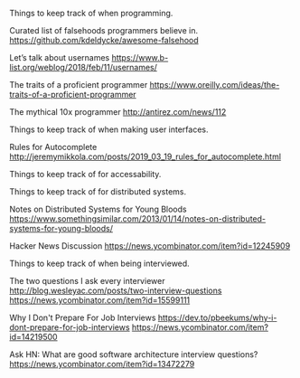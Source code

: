 Things to keep track of when programming.

Curated list of falsehoods programmers believe in.
https://github.com/kdeldycke/awesome-falsehood

Let’s talk about usernames
https://www.b-list.org/weblog/2018/feb/11/usernames/

The traits of a proficient programmer
https://www.oreilly.com/ideas/the-traits-of-a-proficient-programmer

The mythical 10x programmer
http://antirez.com/news/112


Things to keep track of when making user interfaces.

Rules for Autocomplete
http://jeremymikkola.com/posts/2019_03_19_rules_for_autocomplete.html


Things to keep track of for accessability.


Things to keep track of for distributed systems.

Notes on Distributed Systems for Young Bloods
https://www.somethingsimilar.com/2013/01/14/notes-on-distributed-systems-for-young-bloods/

Hacker News Discussion
https://news.ycombinator.com/item?id=12245909


Things to keep track of when being interviewed.

The two questions I ask every interviewer
http://blog.wesleyac.com/posts/two-interview-questions
https://news.ycombinator.com/item?id=15599111

Why I Don't Prepare For Job Interviews
https://dev.to/pbeekums/why-i-dont-prepare-for-job-interviews
https://news.ycombinator.com/item?id=14219500

Ask HN: What are good software architecture interview questions?
https://news.ycombinator.com/item?id=13472279
